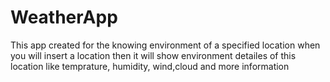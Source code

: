 # WeatherApp
This app created for the knowing environment of a specified location when you will insert a location then it will show environment detailes of this location like temprature, humidity, wind,cloud and more information
